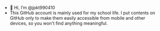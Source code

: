 - 👋 Hi, I’m @jpkt990410
- This GitHub account is mainly used for my school life.
I put contents on GitHub only to make them easily accessible from mobile and other devices, so you won't find anything meaningful.

<!---
jpkt990410/jpkt990410 is a ✨ special ✨ repository because its `README.md` (this file) appears on your GitHub profile.
You can click the Preview link to take a look at your changes.
--->
